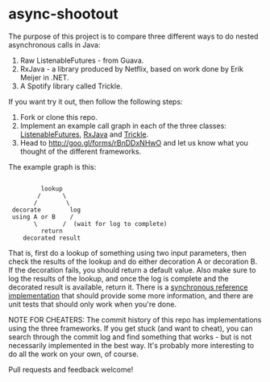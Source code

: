 async-shootout
==========

The purpose of this project is to compare three different ways to do nested asynchronous calls in
Java:

1. Raw ListenableFutures - from Guava.
2. RxJava - a library produced by Netflix, based on work done by Erik Meijer in .NET.
3. A Spotify library called Trickle.

If you want try it out, then follow the following steps:

1. Fork or clone this repo.
1. Implement an example call graph in each of the three classes: 
[ListenableFutures](src/main/java/com/spotify/asynctest/ListenableFutureThing.java), 
[RxJava](src/main/java/com/spotify/asynctest/RxJavaThing.java) and
[Trickle](src/main/java/com/spotify/asynctest/TrickleThing.java).
2. Head to http://goo.gl/forms/rBnDDxNHwO and let us know what you thought of the different
frameworks.

The example graph is this:

```

         lookup
        /      \
       /        \
 decorate        log
 using A or B    /
       \       /  (wait for log to complete)
         return 
    decorated result
```

That is, first do a lookup of something using two input parameters, then check the results of the lookup and 
do either decoration A or decoration B. If the decoration fails, you should return a default value.
Also make sure to log the results of the lookup, and once the log is complete
and the decorated result is available, return it. There is a
[synchronous reference implementation](src/main/java/com/spotify/asynctest/SynchronousThing.java) that should provide
some more information, and there are unit tests that should only work when you're done.

NOTE FOR CHEATERS:
The commit history of this repo has implementations using the three frameworks. If you get stuck (and want to cheat), 
you can search through the commit log and find something that works - but is not necessarily implemented in the best way.
It's probably more interesting to do all the work on your own, of course.

Pull requests and feedback welcome!
